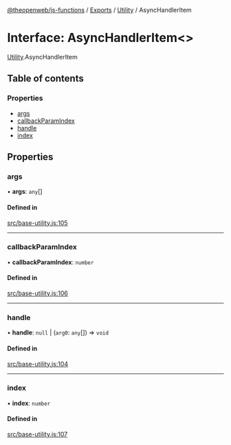 [@theopenweb/js-functions](../README.md) / [Exports](../modules.md) / [Utility](../modules/Utility.md) / AsyncHandlerItem

# Interface: AsyncHandlerItem<\>

[Utility](../modules/Utility.md).AsyncHandlerItem

## Table of contents

### Properties

- [args](Utility.AsyncHandlerItem.md#args)
- [callbackParamIndex](Utility.AsyncHandlerItem.md#callbackparamindex)
- [handle](Utility.AsyncHandlerItem.md#handle)
- [index](Utility.AsyncHandlerItem.md#index)

## Properties

### args

• **args**: `any`[]

#### Defined in

[src/base-utility.js:105](https://github.com/theopenwebjp/js-functions/blob/cc8d337/src/base-utility.js#L105)

___

### callbackParamIndex

• **callbackParamIndex**: `number`

#### Defined in

[src/base-utility.js:106](https://github.com/theopenwebjp/js-functions/blob/cc8d337/src/base-utility.js#L106)

___

### handle

• **handle**: ``null`` \| (`arg0`: `any`[]) => `void`

#### Defined in

[src/base-utility.js:104](https://github.com/theopenwebjp/js-functions/blob/cc8d337/src/base-utility.js#L104)

___

### index

• **index**: `number`

#### Defined in

[src/base-utility.js:107](https://github.com/theopenwebjp/js-functions/blob/cc8d337/src/base-utility.js#L107)
